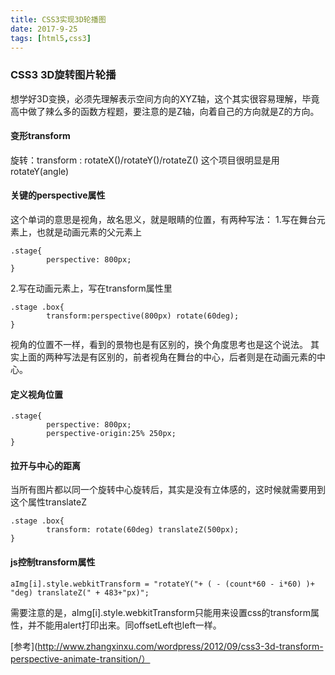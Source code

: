 ```yaml
---
title: CSS3实现3D轮播图
date: 2017-9-25
tags: [html5,css3]
---
```


### CSS3 3D旋转图片轮播

想学好3D变换，必须先理解表示空间方向的XYZ轴，这个其实很容易理解，毕竟高中做了辣么多的函数方程题，要注意的是Z轴，向着自己的方向就是Z的方向。

#### 变形transform
旋转：transform : rotateX()/rotateY()/rotateZ()
这个项目很明显是用rotateY(angle)

#### 关键的perspective属性
这个单词的意思是视角，故名思义，就是眼睛的位置，有两种写法：
1.写在舞台元素上，也就是动画元素的父元素上
```
.stage{
		perspective: 800px;
}
```
2.写在动画元素上，写在transform属性里
```
.stage .box{
		transform:perspective(800px) rotate(60deg);
}
```
视角的位置不一样，看到的景物也是有区别的，换个角度思考也是这个说法。
其实上面的两种写法是有区别的，前者视角在舞台的中心，后者则是在动画元素的中心。

#### 定义视角位置
```
.stage{
		perspective: 800px;
		perspective-origin:25% 250px;
}
```

#### 拉开与中心的距离
当所有图片都以同一个旋转中心旋转后，其实是没有立体感的，这时候就需要用到这个属性translateZ
```
.stage .box{
		transform: rotate(60deg) translateZ(500px); 
}
```

#### js控制transform属性
```
aImg[i].style.webkitTransform = "rotateY("+ ( - (count*60 - i*60) )+  "deg) translateZ(" + 483+"px)";
```
需要注意的是，aImg[i].style.webkitTransform只能用来设置css的transform属性，并不能用alert打印出来。同offsetLeft也left一样。

[参考](http://www.zhangxinxu.com/wordpress/2012/09/css3-3d-transform-perspective-animate-transition/）

